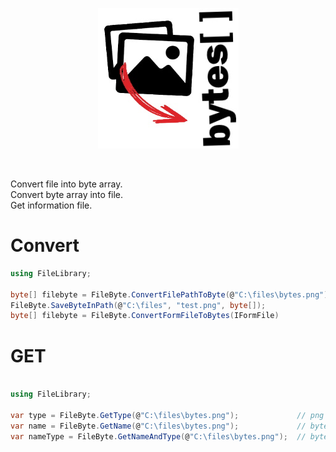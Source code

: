 <p align="center">
    <a>
        <img alt="logo" src="Assets/logo.png">
    </a>
</p>
<br>

Convert file into byte array.<br>
Convert byte array into file.<br>
Get information file.

# Convert

```cs
using FileLibrary;

byte[] filebyte = FileByte.ConvertFilePathToByte(@"C:\files\bytes.png");  // byte[]
FileByte.SaveByteInPath(@"C:\files", "test.png", byte[]);                 // True
byte[] filebyte = FileByte.ConvertFormFileToBytes(IFormFile)			  // byte[]
```

# GET

```cs

using FileLibrary;

var type = FileByte.GetType(@"C:\files\bytes.png");			    // png
var name = FileByte.GetName(@"C:\files\bytes.png");  			// bytes
var nameType = FileByte.GetNameAndType(@"C:\files\bytes.png");	// bytes.png

```

